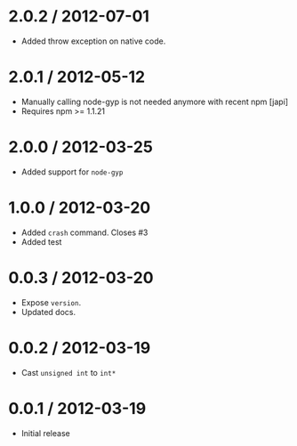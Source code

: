 
2.0.2 / 2012-07-01 
==================

  * Added throw exception on native code.

2.0.1 / 2012-05-12 
==================

  * Manually calling node-gyp is not needed anymore with recent npm [japi]
  * Requires npm >= 1.1.21

2.0.0 / 2012-03-25 
==================

  * Added support for `node-gyp`

1.0.0 / 2012-03-20 
==================

  * Added `crash` command. Closes #3
  * Added test

0.0.3 / 2012-03-20 
==================

  * Expose `version`.
  * Updated docs.

0.0.2 / 2012-03-19 
==================

  * Cast `unsigned int` to `int*`

0.0.1 / 2012-03-19 
==================

  * Initial release
